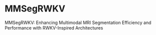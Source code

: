 # MMSegRWKV
MMSegRWKV: Enhancing Multimodal MRI Segmentation Efficiency and Performance with RWKV-Inspired Architectures
